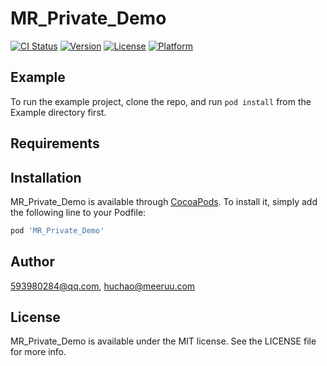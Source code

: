 # MR_Private_Demo

[![CI Status](https://img.shields.io/travis/593980284@qq.com/MR_Private_Demo.svg?style=flat)](https://travis-ci.org/593980284@qq.com/MR_Private_Demo)
[![Version](https://img.shields.io/cocoapods/v/MR_Private_Demo.svg?style=flat)](https://cocoapods.org/pods/MR_Private_Demo)
[![License](https://img.shields.io/cocoapods/l/MR_Private_Demo.svg?style=flat)](https://cocoapods.org/pods/MR_Private_Demo)
[![Platform](https://img.shields.io/cocoapods/p/MR_Private_Demo.svg?style=flat)](https://cocoapods.org/pods/MR_Private_Demo)

## Example

To run the example project, clone the repo, and run `pod install` from the Example directory first.

## Requirements

## Installation

MR_Private_Demo is available through [CocoaPods](https://cocoapods.org). To install
it, simply add the following line to your Podfile:

```ruby
pod 'MR_Private_Demo'
```

## Author

593980284@qq.com, huchao@meeruu.com

## License

MR_Private_Demo is available under the MIT license. See the LICENSE file for more info.
